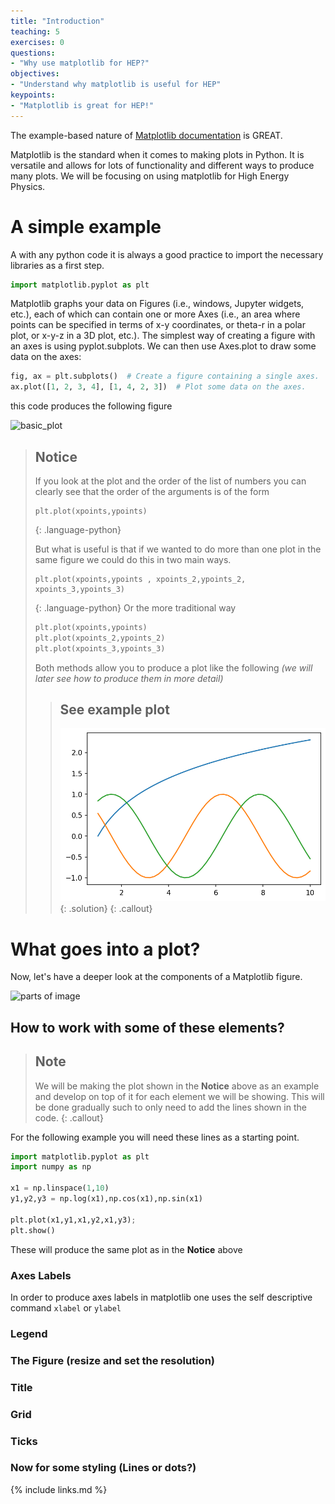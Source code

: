 ```yaml
---
title: "Introduction"
teaching: 5
exercises: 0
questions:
- "Why use matplotlib for HEP?"
objectives:
- "Understand why matplotlib is useful for HEP"
keypoints:
- "Matplotlib is great for HEP!"
---
```

The example-based nature of [Matplotlib documentation](https://matplotlib.org/) is GREAT.

Matplotlib is the standard when it comes to making plots in Python. It is versatile and allows for lots of functionality and different ways to produce many plots.
We will be focusing on using matplotlib for High Energy Physics.

# A simple example
A with any python code it is always a good practice to import the necessary libraries as a first step.

```python
import matplotlib.pyplot as plt
```

Matplotlib graphs your data on Figures (i.e., windows, Jupyter widgets, etc.), each of which can contain one or more Axes (i.e., an area where points can be specified in terms of x-y coordinates, or theta-r in a polar plot, or x-y-z in a 3D plot, etc.). The simplest way of creating a figure with an axes is using pyplot.subplots. We can then use Axes.plot to draw some data on the axes:

```python
fig, ax = plt.subplots()  # Create a figure containing a single axes.
ax.plot([1, 2, 3, 4], [1, 4, 2, 3])  # Plot some data on the axes.
```
this code produces the following figure

![basic_plot](https://matplotlib.org/stable/_images/sphx_glr_usage_002.png)


> ## Notice
> If you look at the plot and the order of the list of numbers you can clearly see that the order of the arguments is of the form
>
> ~~~
> plt.plot(xpoints,ypoints)
> ~~~
> {: .language-python}
>
>But what is useful is that if we wanted to do more than one plot in the same figure we could do this in two main ways.
> ~~~
> plt.plot(xpoints,ypoints , xpoints_2,ypoints_2, xpoints_3,ypoints_3)
> ~~~
> {: .language-python}
Or the more traditional way
> ```python
> plt.plot(xpoints,ypoints)
> plt.plot(xpoints_2,ypoints_2)
> plt.plot(xpoints_3,ypoints_3)
> ```
> Both methods allow you to produce a plot like the following *(we will later see how to produce them in more detail)*
> > ## See example plot
> >
> > ![3linesplot_ver1](../fig/3linesplot_ver2.png)
> {: .solution}
{: .callout}


# What goes into a plot?

Now, let's have a deeper look at the components of a Matplotlib figure.

![parts of image](https://matplotlib.org/stable/_images/anatomy.png)


## How to work with some of these elements?
> ## Note
> We will be making the plot shown in the **Notice** above as an example and develop on top of it for each element we will be showing.
This will be done gradually such to only need to add the lines shown in the code.
{: .callout}


For the following example you will need these lines as a starting point.

```python
import matplotlib.pyplot as plt
import numpy as np

x1 = np.linspace(1,10)
y1,y2,y3 = np.log(x1),np.cos(x1),np.sin(x1)

plt.plot(x1,y1,x1,y2,x1,y3);
plt.show()

```
These will produce the same plot as in the **Notice** above



### Axes Labels

In order to produce axes labels in matplotlib one uses the self descriptive command `xlabel` or `ylabel`

### Legend


### The Figure (resize and set the resolution)

### Title

### Grid


### Ticks


### Now for some styling (Lines or dots?)




















{% include links.md %}
